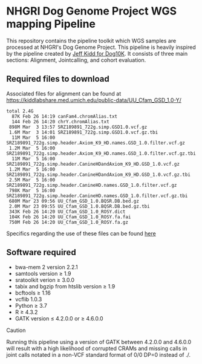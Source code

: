 # NHGRI Dog Genome Project WGS mapping Pipeline

This repository contains the pipeline toolkit which WGS samples are processed at NHGRI's Dog Genome Project. This pipeline is heavily inspired by the pipeline created by [Jeff Kidd for Dog10K](https://github.com/jmkidd/dogmap). It consists of three main sections: Alignment, Jointcalling, and cohort evaluation.

## Required files to download

Associated files for alignment can be found at https://kiddlabshare.med.umich.edu/public-data/UU_Cfam_GSD_1.0-Y/

```
total 2.4G
  87K Feb 26 14:19 canFam4.chromAlias.txt
  144 Feb 26 14:20 chrY.chromAlias.txt
 898M Mar  3 13:57 SRZ189891_722g.simp.GSD1.0.vcf.gz
 1.6M Mar  3 14:01 SRZ189891_722g.simp.GSD1.0.vcf.gz.tbi
  11M Mar  5 16:00 SRZ189891_722g.simp.header.Axiom_K9_HD.names.GSD_1.0.filter.vcf.gz
 1.2M Mar  5 16:00 SRZ189891_722g.simp.header.Axiom_K9_HD.names.GSD_1.0.filter.vcf.gz.tbi
  11M Mar  5 16:00 SRZ189891_722g.simp.header.CanineHDandAxiom_K9_HD.GSD_1.0.vcf.gz
 1.2M Mar  5 16:00 SRZ189891_722g.simp.header.CanineHDandAxiom_K9_HD.GSD_1.0.vcf.gz.tbi
 2.5M Mar  5 16:00 SRZ189891_722g.simp.header.CanineHD.names.GSD_1.0.filter.vcf.gz
 798K Mar  5 16:00 SRZ189891_722g.simp.header.CanineHD.names.GSD_1.0.filter.vcf.gz.tbi
 680M Mar 23 09:56 UU_Cfam_GSD_1.0.BQSR.DB.bed.gz
 2.0M Mar 23 09:55 UU_Cfam_GSD_1.0.BQSR.DB.bed.gz.tbi
 343K Feb 26 14:20 UU_Cfam_GSD_1.0_ROSY.dict
 104K Feb 26 14:20 UU_Cfam_GSD_1.0_ROSY.fa.fai
 750M Feb 26 14:20 UU_Cfam_GSD_1.0_ROSY.fa.gz
```
Specifics regarding the use of these files can be found [here](https://github.com/jmkidd/dogmap/blob/main/README.md)

## Software required

* bwa-mem 2 version 2.2.1
* samtools version ≥ 1.9
* sratoolkit verion ≥ 3.0.0
* tabix and bgzip from htslib version ≥ 1.9
* bcftools ≥ 1.16
* vcflib 1.0.3
* Python ≥ 3.7
* R ≥ 4.3.2
* GATK version ≤ 4.2.0.0 or ≥ 4.6.0.0
>[!CAUTION]
> Running this pipeline using a version of GATK between 4.2.0.0 and 4.6.0.0 will result with a high likelihood of corrupted CRAMs and missing calls in joint calls notated in a non-VCF standard format of 0/0 DP=0 instead of ./.

